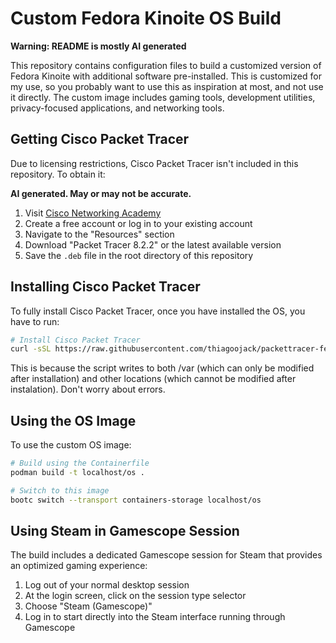 # Custom Fedora Kinoite OS Build

**Warning: README is mostly AI generated**

This repository contains configuration files to build a customized version of Fedora Kinoite with additional software pre-installed. This is customized for my use, so you probably want to use this as inspiration at most, and not use it directly. The custom image includes gaming tools, development utilities, privacy-focused applications, and networking tools.

## Getting Cisco Packet Tracer

Due to licensing restrictions, Cisco Packet Tracer isn't included in this repository. To obtain it:

**AI generated. May or may not be accurate.**

1. Visit [Cisco Networking Academy](https://www.netacad.com/)
2. Create a free account or log in to your existing account
3. Navigate to the "Resources" section
4. Download "Packet Tracer 8.2.2" or the latest available version
5. Save the `.deb` file in the root directory of this repository

## Installing Cisco Packet Tracer

To fully install Cisco Packet Tracer, once you have installed the OS, you have to run:

```bash
# Install Cisco Packet Tracer
curl -sSL https://raw.githubusercontent.com/thiagoojack/packettracer-fedora/refs/heads/main/setup.sh | sh
```

This is because the script writes to both /var (which can only be modified after installation) and other locations (which cannot be modified after instalation). Don't worry about errors.

## Using the OS Image

To use the custom OS image:

```bash
# Build using the Containerfile
podman build -t localhost/os .

# Switch to this image
bootc switch --transport containers-storage localhost/os
```

## Using Steam in Gamescope Session

The build includes a dedicated Gamescope session for Steam that provides an optimized gaming experience:

1. Log out of your normal desktop session
2. At the login screen, click on the session type selector
3. Choose "Steam (Gamescope)"
4. Log in to start directly into the Steam interface running through Gamescope

